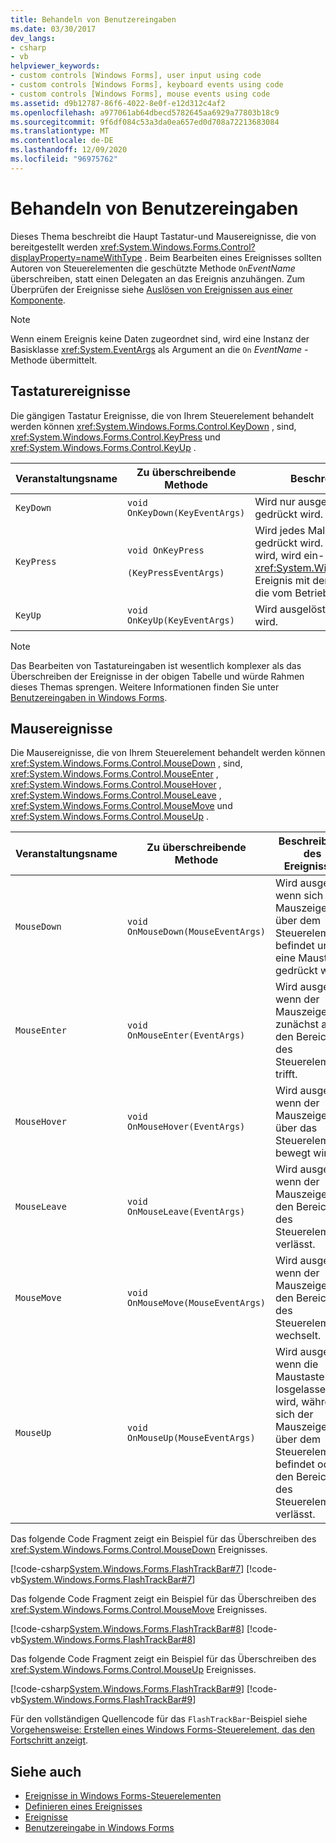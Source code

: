 ```yaml
---
title: Behandeln von Benutzereingaben
ms.date: 03/30/2017
dev_langs:
- csharp
- vb
helpviewer_keywords:
- custom controls [Windows Forms], user input using code
- custom controls [Windows Forms], keyboard events using code
- custom controls [Windows Forms], mouse events using code
ms.assetid: d9b12787-86f6-4022-8e0f-e12d312c4af2
ms.openlocfilehash: a977061ab64dbecd5782645aa6929a77803b18c9
ms.sourcegitcommit: 9f6df084c53a3da0ea657ed0d708a72213683084
ms.translationtype: MT
ms.contentlocale: de-DE
ms.lasthandoff: 12/09/2020
ms.locfileid: "96975762"
---
```

# <a name="handling-user-input"></a>Behandeln von Benutzereingaben

Dieses Thema beschreibt die Haupt Tastatur-und Mausereignisse, die von bereitgestellt werden <xref:System.Windows.Forms.Control?displayProperty=nameWithType> . Beim Bearbeiten eines Ereignisses sollten Autoren von Steuerelementen die geschützte Methode `On`*EventName* überschreiben, statt einen Delegaten an das Ereignis anzuhängen. Zum Überprüfen der Ereignisse siehe [Auslösen von Ereignissen aus einer Komponente](/previous-versions/visualstudio/visual-studio-2013/sh2e3k5z(v=vs.120)).  
  
> [!NOTE]
> Wenn einem Ereignis keine Daten zugeordnet sind, wird eine Instanz der Basisklasse <xref:System.EventArgs> als Argument an die `On` *EventName* -Methode übermittelt.  
  
## <a name="keyboard-events"></a>Tastaturereignisse  

 Die gängigen Tastatur Ereignisse, die von Ihrem Steuerelement behandelt werden können <xref:System.Windows.Forms.Control.KeyDown> , sind, <xref:System.Windows.Forms.Control.KeyPress> und <xref:System.Windows.Forms.Control.KeyUp> .  
  
|Veranstaltungsname|Zu überschreibende Methode|Beschreibung des Ereignisses|  
|----------------|------------------------|--------------------------|  
|`KeyDown`|`void OnKeyDown(KeyEventArgs)`|Wird nur ausgelöst, wenn anfangs eine Taste gedrückt wird.|  
|`KeyPress`|`void OnKeyPress`<br /><br /> `(KeyPressEventArgs)`|Wird jedes Mal ausgelöst, wenn eine Taste gedrückt wird. Wenn eine Taste angehalten wird, wird ein- <xref:System.Windows.Forms.Control.KeyPress> Ereignis mit der Wiederholungsrate ausgelöst, die vom Betriebssystem festgelegt wird.|  
|`KeyUp`|`void OnKeyUp(KeyEventArgs)`|Wird ausgelöst, wenn eine Taste losgelassen wird.|  
  
> [!NOTE]
> Das Bearbeiten von Tastatureingaben ist wesentlich komplexer als das Überschreiben der Ereignisse in der obigen Tabelle und würde Rahmen dieses Themas sprengen. Weitere Informationen finden Sie unter [Benutzereingaben in Windows Forms](../user-input-in-windows-forms.md).  
  
## <a name="mouse-events"></a>Mausereignisse  

 Die Mausereignisse, die von Ihrem Steuerelement behandelt werden können <xref:System.Windows.Forms.Control.MouseDown> , sind, <xref:System.Windows.Forms.Control.MouseEnter> , <xref:System.Windows.Forms.Control.MouseHover> , <xref:System.Windows.Forms.Control.MouseLeave> , <xref:System.Windows.Forms.Control.MouseMove> und <xref:System.Windows.Forms.Control.MouseUp> .  
  
|Veranstaltungsname|Zu überschreibende Methode|Beschreibung des Ereignisses|  
|----------------|------------------------|--------------------------|  
|`MouseDown`|`void OnMouseDown(MouseEventArgs)`|Wird ausgelöst, wenn sich der Mauszeiger über dem Steuerelement befindet und eine Maustaste gedrückt wird.|  
|`MouseEnter`|`void OnMouseEnter(EventArgs)`|Wird ausgelöst, wenn der Mauszeiger zunächst auf den Bereich des Steuerelements trifft.|  
|`MouseHover`|`void OnMouseHover(EventArgs)`|Wird ausgelöst, wenn der Mauszeiger über das Steuerelement bewegt wird.|  
|`MouseLeave`|`void OnMouseLeave(EventArgs)`|Wird ausgelöst, wenn der Mauszeiger den Bereich des Steuerelements verlässt.|  
|`MouseMove`|`void OnMouseMove(MouseEventArgs)`|Wird ausgelöst, wenn der Mauszeiger in den Bereich des Steuerelements wechselt.|  
|`MouseUp`|`void OnMouseUp(MouseEventArgs)`|Wird ausgelöst, wenn die Maustaste losgelassen wird, während sich der Mauszeiger über dem Steuerelement befindet oder den Bereich des Steuerelements verlässt.|  
  
 Das folgende Code Fragment zeigt ein Beispiel für das Überschreiben des <xref:System.Windows.Forms.Control.MouseDown> Ereignisses.  
  
 [!code-csharp[System.Windows.Forms.FlashTrackBar#7](~/samples/snippets/csharp/VS_Snippets_Winforms/System.Windows.Forms.FlashTrackBar/CS/FlashTrackBar.cs#7)]
 [!code-vb[System.Windows.Forms.FlashTrackBar#7](~/samples/snippets/visualbasic/VS_Snippets_Winforms/System.Windows.Forms.FlashTrackBar/VB/FlashTrackBar.vb#7)]  
  
 Das folgende Code Fragment zeigt ein Beispiel für das Überschreiben des <xref:System.Windows.Forms.Control.MouseMove> Ereignisses.  
  
 [!code-csharp[System.Windows.Forms.FlashTrackBar#8](~/samples/snippets/csharp/VS_Snippets_Winforms/System.Windows.Forms.FlashTrackBar/CS/FlashTrackBar.cs#8)]
 [!code-vb[System.Windows.Forms.FlashTrackBar#8](~/samples/snippets/visualbasic/VS_Snippets_Winforms/System.Windows.Forms.FlashTrackBar/VB/FlashTrackBar.vb#8)]  
  
 Das folgende Code Fragment zeigt ein Beispiel für das Überschreiben des <xref:System.Windows.Forms.Control.MouseUp> Ereignisses.  
  
 [!code-csharp[System.Windows.Forms.FlashTrackBar#9](~/samples/snippets/csharp/VS_Snippets_Winforms/System.Windows.Forms.FlashTrackBar/CS/FlashTrackBar.cs#9)]
 [!code-vb[System.Windows.Forms.FlashTrackBar#9](~/samples/snippets/visualbasic/VS_Snippets_Winforms/System.Windows.Forms.FlashTrackBar/VB/FlashTrackBar.vb#9)]  
  
 Für den vollständigen Quellencode für das `FlashTrackBar`-Beispiel siehe [Vorgehensweise: Erstellen eines Windows Forms-Steuerelement, das den Fortschritt anzeigt](how-to-create-a-windows-forms-control-that-shows-progress.md).  
  
## <a name="see-also"></a>Siehe auch

- [Ereignisse in Windows Forms-Steuerelementen](events-in-windows-forms-controls.md)
- [Definieren eines Ereignisses](defining-an-event-in-windows-forms-controls.md)
- [Ereignisse](/dotnet/standard/events/index)
- [Benutzereingabe in Windows Forms](../user-input-in-windows-forms.md)
